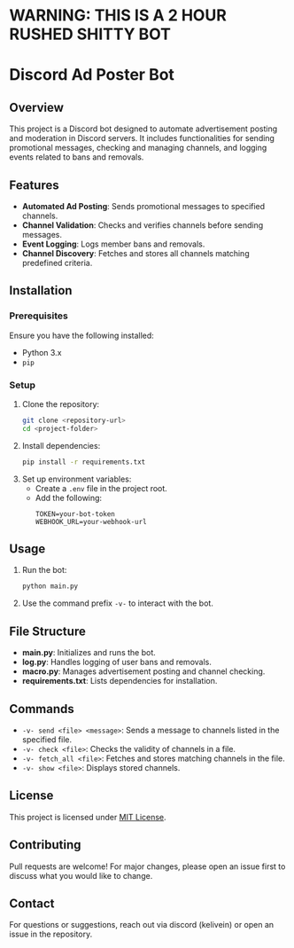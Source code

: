 # WARNING: THIS IS A 2 HOUR RUSHED SHITTY BOT

# Discord Ad Poster Bot

## Overview
This project is a Discord bot designed to automate advertisement posting and moderation in Discord servers. It includes functionalities for sending promotional messages, checking and managing channels, and logging events related to bans and removals.

## Features
- **Automated Ad Posting**: Sends promotional messages to specified channels.
- **Channel Validation**: Checks and verifies channels before sending messages.
- **Event Logging**: Logs member bans and removals.
- **Channel Discovery**: Fetches and stores all channels matching predefined criteria.

## Installation
### Prerequisites
Ensure you have the following installed:
- Python 3.x
- `pip`

### Setup
1. Clone the repository:
   ```sh
   git clone <repository-url>
   cd <project-folder>
   ```
2. Install dependencies:
   ```sh
   pip install -r requirements.txt
   ```
3. Set up environment variables:
   - Create a `.env` file in the project root.
   - Add the following:
     ```
     TOKEN=your-bot-token
     WEBHOOK_URL=your-webhook-url
     ```

## Usage
1. Run the bot:
   ```sh
   python main.py
   ```
2. Use the command prefix `-v-` to interact with the bot.

## File Structure
- **main.py**: Initializes and runs the bot.
- **log.py**: Handles logging of user bans and removals.
- **macro.py**: Manages advertisement posting and channel checking.
- **requirements.txt**: Lists dependencies for installation.

## Commands
- `-v- send <file> <message>`: Sends a message to channels listed in the specified file.
- `-v- check <file>`: Checks the validity of channels in a file.
- `-v- fetch_all <file>`: Fetches and stores matching channels in the file.
- `-v- show <file>`: Displays stored channels.

## License
This project is licensed under [MIT License](LICENSE).

## Contributing
Pull requests are welcome! For major changes, please open an issue first to discuss what you would like to change.

## Contact
For questions or suggestions, reach out via discord (kelivein) or open an issue in the repository.
